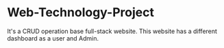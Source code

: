 # Web-Technology-Project
It's a CRUD operation base full-stack website. This website has a different dashboard as a user and Admin.
